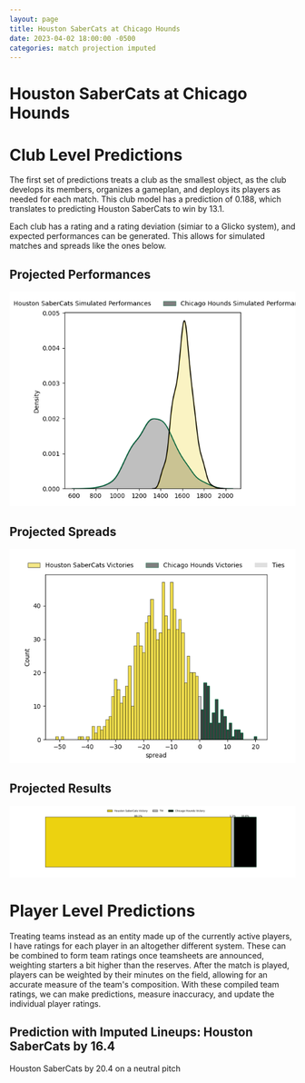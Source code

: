 ```yaml
---  
layout: page  
title: Houston SaberCats at Chicago Hounds  
date: 2023-04-02 18:00:00 -0500  
categories: match projection imputed  
---
```

# Houston SaberCats at Chicago Hounds

# Club Level Predictions


The first set of predictions treats a club as the smallest object, as the club develops its members, organizes a gameplan, and deploys its players as needed for each match. This club model has a prediction of 0.188, which translates to predicting Houston SaberCats to win by 13.1.

Each club has a rating and a rating deviation (simiar to a Glicko system), and expected performances can be generated. This allows for simulated matches and spreads like the ones below.
## Projected Performances


![Projected Performances](plots/performances_2023-04-02-ChicagoHounds-HoustonSaberCats.png)
## Projected Spreads


![Projected Spreads](plots/spreads_2023-04-02-ChicagoHounds-HoustonSaberCats.png)
## Projected Results


![Projected Results](plots/resultbar_2023-04-02-ChicagoHounds-HoustonSaberCats.png)
# Player Level Predictions


Treating teams instead as an entity made up of the currently active players, I have ratings for each player in an altogether different system. These can be combined to form team ratings once teamsheets are announced, weighting starters a bit higher than the reserves. After the match is played, players can be weighted by their minutes on the field, allowing for an accurate measure of the team's composition. With these compiled team ratings, we can make predictions, measure inaccuracy, and update the individual player ratings.
## Prediction with Imputed Lineups: Houston SaberCats by 16.4


Houston SaberCats by 20.4 on a neutral pitch

